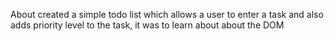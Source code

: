 About
created a simple todo list which allows a user to enter a task and also adds priority level to the task, it was to learn about about the DOM
